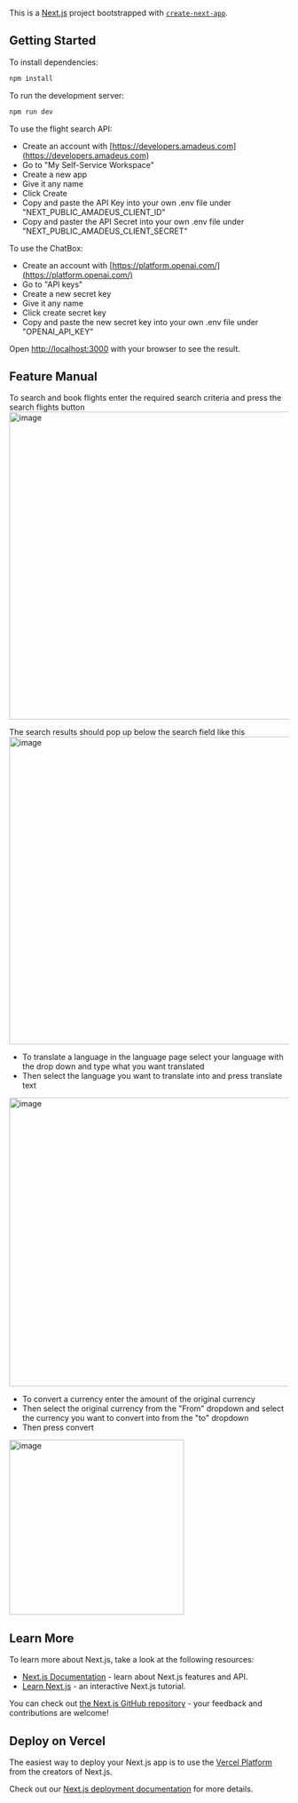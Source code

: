 This is a [Next.js](https://nextjs.org/) project bootstrapped with [`create-next-app`](https://github.com/vercel/next.js/tree/canary/packages/create-next-app).

## Getting Started

To install dependencies:

```bash
npm install
```

To run the development server:

```bash
npm run dev
```

To use the flight search API:

 - Create an account with [https://developers.amadeus.com](https://developers.amadeus.com)
 - Go to "My Self-Service Workspace"
 - Create a new app
 - Give it any name
 - Click Create
 - Copy and paste the API Key into your own .env file under "NEXT_PUBLIC_AMADEUS_CLIENT_ID"
 - Copy and paster the API Secret into your own .env file under "NEXT_PUBLIC_AMADEUS_CLIENT_SECRET"

To use the ChatBox:

 - Create an account with [https://platform.openai.com/](https://platform.openai.com/)
 - Go to "API keys"
 - Create a new secret key
 - Give it any name
 - Click create secret key
 - Copy and paste the new secret key into your own .env file under "OPENAI_API_KEY"

Open [http://localhost:3000](http://localhost:3000) with your browser to see the result.

## Feature Manual

To search and book flights enter the required search criteria and press the search flights button
<img width="554" alt="image" src="https://github.com/COSC-412-group-7/travel-trove-ai/assets/104221232/a1d7907b-a865-4f68-aa93-167305c9bd4d">

The search results should pop up below the search field like this
<img width="554" alt="image" src="https://github.com/COSC-412-group-7/travel-trove-ai/assets/104221232/471d13ec-8f3f-4c9e-920d-4c6e996f543a">

 - To translate a language in the language page select your language with the drop down and type what you want translated
 - Then select the language you want to translate into and press translate text
<img width="520" alt="image" src="https://github.com/COSC-412-group-7/travel-trove-ai/assets/104221232/64c6b3e9-901c-402a-8411-b49956936a81">

 - To convert a currency enter the amount of the original currency
 - Then select the original currency from the "From" dropdown and select the currency you want to convert into from the "to" dropdown
 - Then press convert
<img width="315" alt="image" src="https://github.com/COSC-412-group-7/travel-trove-ai/assets/104221232/d2ad5a78-1a0e-4ac2-81fb-51e857f874e5">

## Learn More

To learn more about Next.js, take a look at the following resources:

- [Next.js Documentation](https://nextjs.org/docs) - learn about Next.js features and API.
- [Learn Next.js](https://nextjs.org/learn) - an interactive Next.js tutorial.

You can check out [the Next.js GitHub repository](https://github.com/vercel/next.js/) - your feedback and contributions are welcome!

## Deploy on Vercel

The easiest way to deploy your Next.js app is to use the [Vercel Platform](https://vercel.com/new?utm_medium=default-template&filter=next.js&utm_source=create-next-app&utm_campaign=create-next-app-readme) from the creators of Next.js.

Check out our [Next.js deployment documentation](https://nextjs.org/docs/deployment) for more details.

